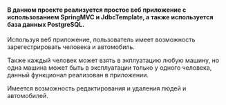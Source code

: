 #### В данном проекте реализуется простое веб приложение с использованием SpringMVC и JdbcTemplate, а также используется база данных PostgreSQL. ####

Используя веб приложение, пользователь имеет возможность зарегестрировать человека и автомобиль.

Также каждый человек может взять в экплуатацию любую машину, но одна машина может быть в эксплуатации только у одного человека, данный функционал реализован в приложении.

Имеется возможность редактирования и удаления людей и автомобилей.
